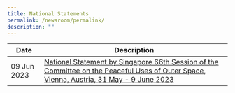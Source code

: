 ```yaml
---
title: National Statements
permalink: /newsroom/permalink/
description: ""
---
```

| Date | Description | 
| -------- | -------- | 
|09 Jun 2023|[National Statement by Singapore 66th Session of the Committee on the Peaceful Uses of Outer Space, Vienna, Austria, 31  May - 9 June 2023](https://www.pmo.gov.sg/Newsroom/SM-Teo-Chee-Hean-Global-Space-Technology-Convention)